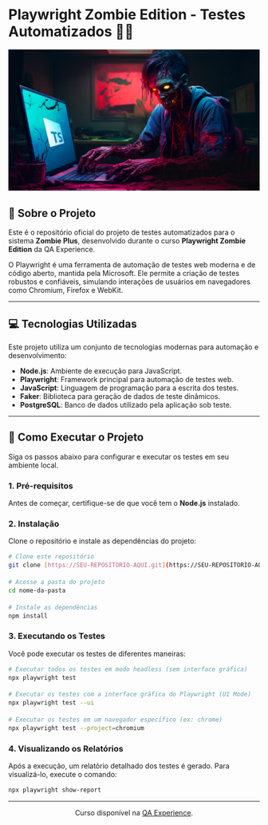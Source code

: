 # Playwright Zombie Edition - Testes Automatizados 🧟‍♂️

![poster](https://raw.githubusercontent.com/qaxperience/thumbnails/main/playwright-zombie.png)

## 🤘 Sobre o Projeto

Este é o repositório oficial do projeto de testes automatizados para o sistema **Zombie Plus**, desenvolvido durante o curso **Playwright Zombie Edition** da QA Experience.

O Playwright é uma ferramenta de automação de testes web moderna e de código aberto, mantida pela Microsoft. Ele permite a criação de testes robustos e confiáveis, simulando interações de usuários em navegadores como Chromium, Firefox e WebKit.

---

## 💻 Tecnologias Utilizadas

Este projeto utiliza um conjunto de tecnologias modernas para automação e desenvolvimento:

* **Node.js**: Ambiente de execução para JavaScript.
* **Playwright**: Framework principal para automação de testes web.
* **JavaScript**: Linguagem de programação para a escrita dos testes.
* **Faker**: Biblioteca para geração de dados de teste dinâmicos.
* **PostgreSQL**: Banco de dados utilizado pela aplicação sob teste.

---

## 🚀 Como Executar o Projeto

Siga os passos abaixo para configurar e executar os testes em seu ambiente local.

### 1. Pré-requisitos

Antes de começar, certifique-se de que você tem o **Node.js** instalado.

### 2. Instalação

Clone o repositório e instale as dependências do projeto:

```bash
# Clone este repositório
git clone [https://SEU-REPOSITORIO-AQUI.git](https://SEU-REPOSITORIO-AQUI.git)

# Acesse a pasta do projeto
cd nome-da-pasta

# Instale as dependências
npm install
```

### 3. Executando os Testes

Você pode executar os testes de diferentes maneiras:

```bash
# Executar todos os testes em modo headless (sem interface gráfica)
npx playwright test

# Executar os testes com a interface gráfica do Playwright (UI Mode)
npx playwright test --ui

# Executar os testes em um navegador específico (ex: chrome)
npx playwright test --project=chromium
```

### 4. Visualizando os Relatórios

Após a execução, um relatório detalhado dos testes é gerado. Para visualizá-lo, execute o comando:

```bash
npx playwright show-report
```

---

<p align="center">
  Curso disponível na <a href="https://qaxperience.com">QA Experience</a>.
</p>
